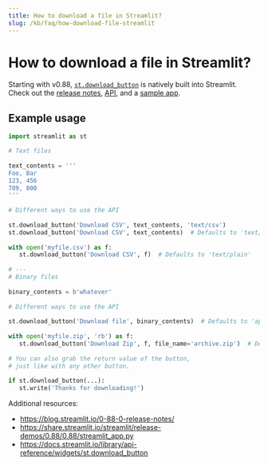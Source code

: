 ```yaml
---
title: How to download a file in Streamlit?
slug: /kb/faq/how-download-file-streamlit
---
```


#  How to download a file in Streamlit?

Starting with v0.88, [`st.download_button`](/library/api-reference/widgets/st.download_button) is  natively built into Streamlit. Check out the [release notes](https://blog.streamlit.io/0-88-0-release-notes/), [API](/library/api-reference/widgets/st.download_button), and a [sample app](https://share.streamlit.io/streamlit/release-demos/0.88/0.88/streamlit_app.py).

## Example usage

```python
import streamlit as st

# Text files
 
text_contents = '''
Foo, Bar
123, 456
789, 000
'''
 
# Different ways to use the API
 
st.download_button('Download CSV', text_contents, 'text/csv')
st.download_button('Download CSV', text_contents)  # Defaults to 'text/plain'
 
with open('myfile.csv') as f:
   st.download_button('Download CSV', f)  # Defaults to 'text/plain'
 
# ---
# Binary files
 
binary_contents = b'whatever'
 
# Different ways to use the API
 
st.download_button('Download file', binary_contents)  # Defaults to 'application/octet-stream'
 
with open('myfile.zip', 'rb') as f:
   st.download_button('Download Zip', f, file_name='archive.zip')  # Defaults to 'application/octet-stream'
 
# You can also grab the return value of the button,
# just like with any other button.
 
if st.download_button(...):
   st.write('Thanks for downloading!')
```

Additional resources:
- https://blog.streamlit.io/0-88-0-release-notes/
- https://share.streamlit.io/streamlit/release-demos/0.88/0.88/streamlit_app.py
- https://docs.streamlit.io/library/api-reference/widgets/st.download_button